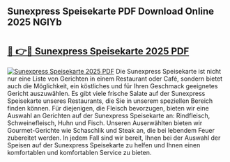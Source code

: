 ## Sunexpress Speisekarte PDF Download Online 2025 NGIYb

# <h2><a href="http://gc8k3at.nevu.top/?p=Sunexpress+Speisekarte">🔗 👉🔴 Sunexpress Speisekarte 2025 PDF</a></h2>

[![Sunexpress Speisekarte 2025 PDF](https://i.imgur.com/dBaPXMq.png)](http://gc8k3at.nevu.top/?p=Sunexpress+Speisekarte)
Die Sunexpress Speisekarte ist nicht nur eine Liste von Gerichten in einem Restaurant oder Café, sondern bietet auch die Möglichkeit, ein köstliches und für Ihren Geschmack geeignetes Gericht auszuwählen. Es gibt viele frische Salate auf der Sunexpress Speisekarte unseres Restaurants, die Sie in unserem speziellen Bereich finden können. Für diejenigen, die Fleisch bevorzugen, bieten wir eine Auswahl an Gerichten auf der Sunexpress Speisekarte an: Rindfleisch, Schweinefleisch, Huhn und Fisch. Unseren Auserwählten bieten wir Gourmet-Gerichte wie Schaschlik und Steak an, die bei lebendem Feuer zubereitet werden. In jedem Fall sind wir bereit, Ihnen bei der Auswahl der Speisen auf der Sunexpress Speisekarte zu helfen und Ihnen einen komfortablen und komfortablen Service zu bieten.

